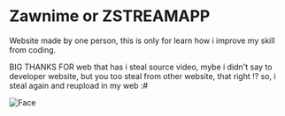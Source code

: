 # Zawnime or ZSTREAMAPP
Website made by one person, this is only for learn how i improve my skill from coding.

BIG THANKS FOR web that has i steal source video, mybe i didn't say to developer website, but you too steal from other website, that right !? so, i steal again and reupload in my web :#

![Face](https://64.media.tumblr.com/b0ab800f96f936033282f32d4956499c/tumblr_pg9558Gl4b1wn2b96o1_r1_500.gif)